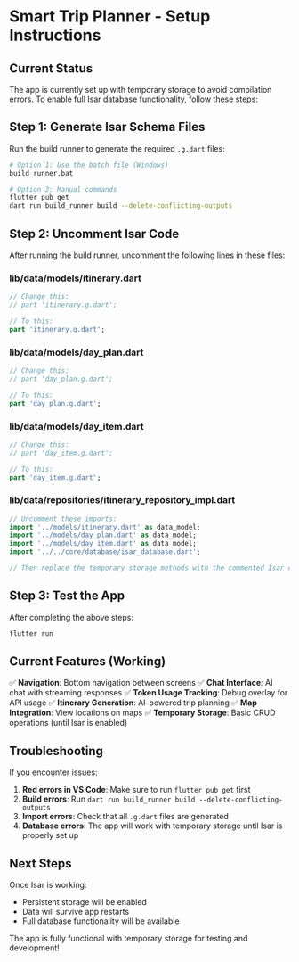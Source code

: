 # Smart Trip Planner - Setup Instructions

## Current Status
The app is currently set up with temporary storage to avoid compilation errors. To enable full Isar database functionality, follow these steps:

## Step 1: Generate Isar Schema Files

Run the build runner to generate the required `.g.dart` files:

```bash
# Option 1: Use the batch file (Windows)
build_runner.bat

# Option 2: Manual commands
flutter pub get
dart run build_runner build --delete-conflicting-outputs
```

## Step 2: Uncomment Isar Code

After running the build runner, uncomment the following lines in these files:

### lib/data/models/itinerary.dart
```dart
// Change this:
// part 'itinerary.g.dart';

// To this:
part 'itinerary.g.dart';
```

### lib/data/models/day_plan.dart
```dart
// Change this:
// part 'day_plan.g.dart';

// To this:
part 'day_plan.g.dart';
```

### lib/data/models/day_item.dart
```dart
// Change this:
// part 'day_item.g.dart';

// To this:
part 'day_item.g.dart';
```

### lib/data/repositories/itinerary_repository_impl.dart
```dart
// Uncomment these imports:
import '../models/itinerary.dart' as data_model;
import '../models/day_plan.dart' as data_model;
import '../models/day_item.dart' as data_model;
import '../../core/database/isar_database.dart';

// Then replace the temporary storage methods with the commented Isar code
```

## Step 3: Test the App

After completing the above steps:

```bash
flutter run
```

## Current Features (Working)

✅ **Navigation**: Bottom navigation between screens
✅ **Chat Interface**: AI chat with streaming responses
✅ **Token Usage Tracking**: Debug overlay for API usage
✅ **Itinerary Generation**: AI-powered trip planning
✅ **Map Integration**: View locations on maps
✅ **Temporary Storage**: Basic CRUD operations (until Isar is enabled)

## Troubleshooting

If you encounter issues:

1. **Red errors in VS Code**: Make sure to run `flutter pub get` first
2. **Build errors**: Run `dart run build_runner build --delete-conflicting-outputs`
3. **Import errors**: Check that all `.g.dart` files are generated
4. **Database errors**: The app will work with temporary storage until Isar is properly set up

## Next Steps

Once Isar is working:
- Persistent storage will be enabled
- Data will survive app restarts
- Full database functionality will be available

The app is fully functional with temporary storage for testing and development!
















